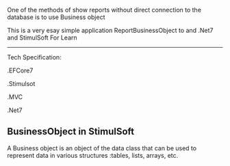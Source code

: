One of the methods of show reports without direct connection to the database is to use Business object 

This is  a very esay simple application ReportBusinessObject to and .Net7 and StimulSoft For Learn
 
---
Tech Specification:

.EFCore7

.Stimulsot

.MVC

.Net7


 BusinessObject in StimulSoft
---
   A Business object is an object of the data class that can be used to represent data in various structures :tables, lists, arrays, etc. 
